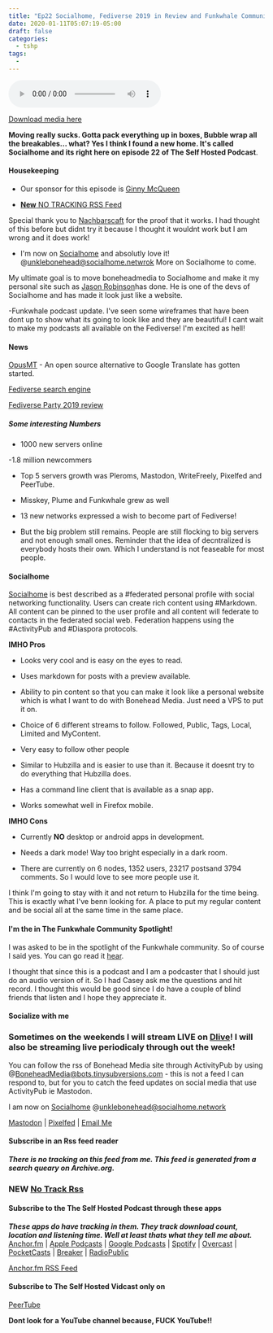 ```yaml
---
title: "Ep22 Socialhome, Fediverse 2019 in Review and Funkwhale Community Spotlight"
date: 2020-01-11T05:07:19-05:00
draft: false
categories:
  - tshp
tags:
  - 
---
```


<audio controls>
    <source src="https://archive.org/download/tshp-ep22/tshp-ep22.mp3">
    </audio>

[Download media here](https://archive.org/download/tshp-ep22/tshp-ep22.mp3)

**Moving really sucks. Gotta pack everything up in boxes, Bubble wrap all the breakables... what? Yes I think I found a new home. It's called Socialhome and its right here on episode 22 of The Self Hosted Podcast**.
#### Housekeeping
- Our sponsor for this episode is [Ginny McQueen](https://ginnymcqueen.com/support/)

- [**New** NO TRACKING RSS Feed](https://archive.org/advancedsearch.php?q=Unkle+Bonehead&fl%5B%5D=creator&sort%5B%5D=publicdate+desc&sort%5B%5D=&sort%5B%5D=&rows=50&page=1&callback=callback&save=yes&output=rss)

Special thank you to [Nachbarscaft](https://bildung.social/@Nachbarschaft) for the proof that it works. I had thought of this before but didnt try it because I thought it wouldnt work but I am wrong and it does work!

- I'm now on [Socialhome](https://socialhome.network/u/unklebonehead/) and absolutly love it! @unklebonehead@socialhome.netwrok More on Socialhome to come.

My ultimate goal is to move boneheadmedia to Socialhome and make it my personal site such as [Jason Robinson](https://jasonrobinson.me/)has done. He is one of the devs of Socialhome and has made it look just like a website. 

-Funkwhale podcast update. I've seen some wireframes that have been dont up to show what its going to look like and they are beautiful! I cant wait to make my podcasts all available on the Fediverse! I'm excited as hell!

#### News
[OpusMT](http://opusmt.wmflabs.org/) - An open source alternative to Google Translate has gotten started.

[Fediverse search engine](https://search.social/)

[Fediverse Party 2019 review](https://www.fediverse.party/en/post/fediverse-in-2019)

##### Some interesting Numbers
- 1000 new servers online

-1.8 million newcommers

- Top 5 servers growth was Pleroms, Mastodon, WriteFreely, Pixelfed and PeerTube.

- Misskey, Plume and Funkwhale grew as well

- 13 new networks expressed a wish to become part of Fediverse!

- But the big problem still remains. People are still flocking to big servers and not enough small ones. Reminder that the idea of decntralized is everybody hosts their own. Which I understand is not feaseable for most people. 

#### Socialhome

[Socialhome](https://socialhome.network) is best described as a #federated personal profile with social networking functionality. Users can create rich content using #Markdown. All content can be pinned to the user profile and all content will federate to contacts in the federated social web. Federation happens using the #ActivityPub and #Diaspora protocols.

**IMHO Pros**

- Looks very cool and is easy on the eyes to read.

- Uses markdown for posts with a preview available.

- Ability to pin content so that you can make it look like a personal website which is what I want to do with Bonehead Media. Just need a VPS to put it on. 

- Choice of 6 different streams to follow. Followed, Public, Tags, Local, Limited and MyContent.

- Very easy to follow other people

- Similar to Hubzilla and is easier to use than it. Because it doesnt try to do everything that Hubzilla does.

- Has a command line client that is available as a snap app.

- Works somewhat well in Firefox mobile.

**IMHO Cons**
- Currently **NO** desktop or android apps in development.

- Needs a dark mode! Way too bright especially in a dark room.

- There are currently on 6 nodes, 1352 users, 23217 postsand 3794 comments. So I would love to see more people use it. 

I think I'm going to stay with it and not return to Hubzilla for the time being. This is exactly what I've benn looking for. A place to put my regular content and be social all at the same time in the same place.

#### I'm the in The Funkwhale Community Spotlight!
I was asked to be in the spotlight of the Funkwhale community. So of course I said yes. You can go read it [hear](https://blog.funkwhale.audio/~/Community/funkwhale-community-spotlight-unkle-bonehead).

I thought that since this is a podcast and I am a podcaster that I should just do an audio version of it. So I had Casey ask me the questions and hit record. I thought this would be good since I do have a couple of blind friends that listen and I hope they appreciate it.

#### Socialize with me

### Sometimes on the weekends I will stream **LIVE** on [Dlive](https://dlive.tv/RealUnkleBonehead)! I will also be streaming live periodicaly through out the week!

You can follow the rss of Bonehead Media site through ActivityPub by using @BoneheadMedia@bots.tinysubversions.com - this is not a feed I can respond to, but for you to catch the feed updates on social media that use ActivityPub ie Mastodon.

I am now on [Socialhome](https://socialhome.network/u/unklebonehead/) @unklebonehead@socialhome.network

[Mastodon](https://mastodon.social/@unklebonehead) | [Pixelfed](https://pixelfed.social/unklebonehead) | [Email Me](mailto:unklebonehead@nixnet.email) 

#### Subscribe in an Rss feed reader
***There is no tracking on this feed from me. This feed is generated from a search queary on Archive.org.***

### NEW [No Track Rss](https://archive.org/advancedsearch.php?q=Unkle+Bonehead&fl%5B%5D=creator&sort%5B%5D=publicdate+desc&sort%5B%5D=&sort%5B%5D=&rows=50&page=1&callback=callback&save=yes&output=rss)

#### Subscribe to the The Self Hosted Podcast through these apps
***These apps do have tracking in them. They track download count, location and listening time. Well at least thats what they tell me about.***
[Anchor.fm](https://anchor.fm/tshp) | [Apple Podcasts](https://podcasts.apple.com/us/podcast/the-self-hosted-podcast/id1475373050?uo=4) | [Google Podcasts](https://www.google.com/podcasts?feed=aHR0cHM6Ly9hbmNob3IuZm0vcy9kMTY2MzljL3BvZGNhc3QvcnNz) | [Spotify](https://open.spotify.com/show/74hCRKAt2WcjbUzaI2sEwS)  | [Overcast](https://overcast.fm/itunes1475373050/the-self-hosted-podcast)  | [PocketCasts](https://pca.st/95Qa) | [Breaker](https://www.breaker.audio/the-self-hosted-podcast) | [RadioPublic](https://radiopublic.com/the-self-hosted-podcast-6pV35L)  

[Anchor.fm RSS Feed](https://anchor.fm/s/d16639c/podcast/rss) 

#### Subscribe to The Self Hosted Vidcast only on
[PeerTube](https://peertube.social/accounts/unklebonehead/video-channels)

**Dont look for a YouTube channel because, FUCK YouTube!!**


